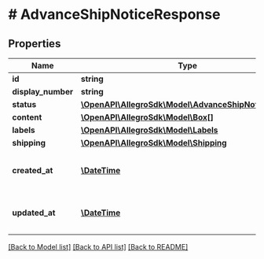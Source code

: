 # # AdvanceShipNoticeResponse

## Properties

Name | Type | Description | Notes
------------ | ------------- | ------------- | -------------
**id** | **string** | An UUID identifier of ASN. | [optional]
**display_number** | **string** | A human friendly identifier of ASN. | [optional]
**status** | [**\OpenAPI\AllegroSdk\Model\AdvanceShipNoticeStatus**](AdvanceShipNoticeStatus.md) |  | [optional]
**content** | [**\OpenAPI\AllegroSdk\Model\Box[]**](Box.md) | A list of boxes. | [optional]
**labels** | [**\OpenAPI\AllegroSdk\Model\Labels**](Labels.md) |  | [optional]
**shipping** | [**\OpenAPI\AllegroSdk\Model\Shipping**](Shipping.md) |  | [optional]
**created_at** | [**\DateTime**](\DateTime.md) | The date and time of Advance Ship Notice creation. Provided in [ISO 8601 format](link: https://en.wikipedia.org/wiki/ISO_8601). | [optional]
**updated_at** | [**\DateTime**](\DateTime.md) | The date and time of last Advance Ship Notice update. Provided in [ISO 8601 format](link: https://en.wikipedia.org/wiki/ISO_8601). | [optional]

[[Back to Model list]](../../README.md#models) [[Back to API list]](../../README.md#endpoints) [[Back to README]](../../README.md)
